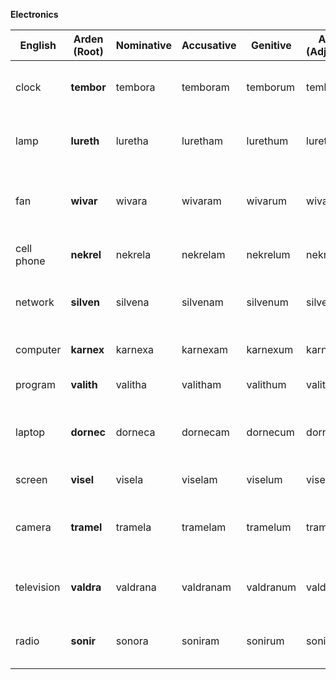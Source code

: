 **Electronics**

| English | Arden (Root) | Nominative | Accusative | Genitive | Arden (Adjective) | Arden (Noun) | Notes / Etymology |
| ----- | ----- | ----- | ----- | ----- | ----- | ----- | ----- |
| clock | **tembor** | tembora | temboram | temborum | temborel | tembor | From *tempo* \+ *orb*; timekeeping circle |
| lamp | **lureth** | luretha | luretham | lurethum | lurethel | lureth | Soft light; blends *lumen* and warmth |
| fan | **wivar** | wivara | wivaram | wivarum | wivarel | wivar | Air motion device; inspired by *whirl* and *varia* |
| cell phone | **nekrel** | nekrela | nekrelam | nekrelum | nekrelel | nekrel | From *net* \+ *reach* \+ *signal* root |
| network | **silven** | silvena | silvenam | silvenum | silvenel | silven | From *silver* (connection) \+ weave metaphor |
| computer | **karnex** | karnexa | karnexam | karnexum | karnexel | karnex | Rooted in *calculate* \+ *nexus* |
| program | **valith** | valitha | valitham | valithum | valithel | valith | From *value* \+ *logic* path |
| laptop | **dornec** | dorneca | dornecam | dornecum | dornecel | dornec | Portable, compact device; *dorn* (carry) \+ tech |
| screen | **visel** | visela | viselam | viselum | viselel | visel | From *vision* \+ filter |
| camera | **tramel** | tramela | tramelam | tramelum | tramelel | tramel | From *capture* \+ *frame*; smooth and compact |
| television | **valdra** | valdrana | valdranam | valdranum | valdrael | valdra | *Vision* \+ *distance*; rooted in “far-seeing” |
| radio | **sonir** | sonora | soniram | sonirum | sonirel | sonir | From *sonus* \+ *air*; broadcasting concept |

